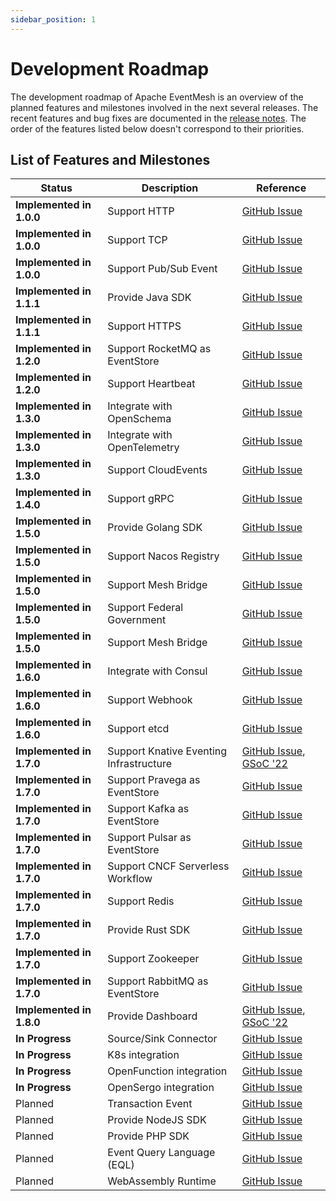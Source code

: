 ```yaml
---
sidebar_position: 1
---
```


# Development Roadmap

The development roadmap of Apache EventMesh is an overview of the planned features and milestones involved in the next several releases. The recent features and bug fixes are documented in the [release notes](https://eventmesh.apache.org/events/release-notes/v1.9.0/). The order of the features listed below doesn't correspond to their priorities.

## List of Features and Milestones

| Status                                    | Description                     | Reference |
|-------------------------------------------|---------------------------------|  --- |
| **Implemented in 1.0.0**                  | Support HTTP                    | [GitHub Issue](https://github.com/apache/eventmesh/) |
| **Implemented in 1.0.0**                  | Support TCP                     | [GitHub Issue](https://github.com/apache/eventmesh/) |
| **Implemented in 1.0.0**                  | Support Pub/Sub Event           | [GitHub Issue](https://github.com/apache/eventmesh/) |
| **Implemented in 1.1.1**                  | Provide Java SDK                | [GitHub Issue](https://github.com/apache/eventmesh/) |
| **Implemented in 1.1.1**                  | Support HTTPS                   | [GitHub Issue](https://github.com/apache/eventmesh/) |
| **Implemented in 1.2.0**                  | Support RocketMQ as EventStore  | [GitHub Issue](https://github.com/apache/eventmesh/) |
| **Implemented in 1.2.0**                  | Support Heartbeat               | [GitHub Issue](https://github.com/apache/eventmesh/) |
| **Implemented in 1.3.0**                  | Integrate with OpenSchema       | [GitHub Issue](https://github.com/apache/eventmesh/) |
| **Implemented in 1.3.0**                  | Integrate with OpenTelemetry    | [GitHub Issue](https://github.com/apache/eventmesh/) |
| **Implemented in 1.3.0**                  | Support CloudEvents             | [GitHub Issue](https://github.com/apache/eventmesh/) |
| **Implemented in 1.4.0**                  | Support gRPC                    | [GitHub Issue](https://github.com/apache/eventmesh/) |
| **Implemented in 1.5.0**                  | Provide Golang SDK              | [GitHub Issue](https://github.com/apache/eventmesh/) |
| **Implemented in 1.5.0**                  | Support Nacos Registry          | [GitHub Issue](https://github.com/apache/eventmesh/) |
| **Implemented in 1.5.0**                  | Support Mesh Bridge             | [GitHub Issue](https://github.com/apache/eventmesh/) |
| **Implemented in 1.5.0**                  | Support  Federal Government     | [GitHub Issue](https://github.com/apache/eventmesh/) |
| **Implemented in 1.5.0**                  | Support Mesh Bridge             | [GitHub Issue](https://github.com/apache/eventmesh/) |
| **Implemented in 1.6.0**                  | Integrate with Consul           | [GitHub Issue](https://github.com/apache/eventmesh/) |
| **Implemented in 1.6.0**                  | Support Webhook                 | [GitHub Issue](https://github.com/apache/eventmesh/) |
| **Implemented in 1.6.0**                  | Support etcd                    | [GitHub Issue](https://github.com/apache/eventmesh/) |
| **Implemented in 1.7.0**                           | Support Knative Eventing Infrastructure | [GitHub Issue](https://github.com/apache/eventmesh/), [GSoC '22](https://issues.apache.org/jira/browse/COMDEV-463) |
| **Implemented in 1.7.0**                           | Support Pravega as EventStore   | [GitHub Issue](https://github.com/apache/eventmesh/)  |
| **Implemented in 1.7.0**                           | Support Kafka as EventStore     | [GitHub Issue](https://github.com/apache/eventmesh/) |
| **Implemented in 1.7.0**                           | Support Pulsar as EventStore    | [GitHub Issue](https://github.com/apache/eventmesh/) |
| **Implemented in 1.7.0**                           | Support CNCF Serverless Workflow| [GitHub Issue](https://github.com/apache/eventmesh/) |
| **Implemented in 1.7.0**                           | Support Redis                   | [GitHub Issue](https://github.com/apache/eventmesh/) |
| **Implemented in 1.7.0**                           | Provide Rust SDK                        | [GitHub Issue](https://github.com/apache/eventmesh/) |
| **Implemented in 1.7.0**                           | Support Zookeeper               | [GitHub Issue](https://github.com/apache/eventmesh/) |
| **Implemented in 1.7.0**                           | Support RabbitMQ as EventStore               | [GitHub Issue](https://github.com/apache/eventmesh/3) |
| **Implemented in 1.8.0**                           | Provide Dashboard                       | [GitHub Issue](https://github.com/apache/eventmesh/), [GSoC '22](https://issues.apache.org/jira/browse/COMDEV-465)
| **In Progress**                           | Source/Sink Connector            | [GitHub Issue](https://github.com/apache/eventmesh/issues/3492) |
| **In Progress**                           | K8s integration                 | [GitHub Issue](https://github.com/apache/eventmesh/issues/3327)  |
| **In Progress**                           | OpenFunction integration        | [GitHub Issue](https://github.com/apache/eventmesh/issues/2040)  |
| **In Progress**                           | OpenSergo integration        | [GitHub Issue](https://github.com/apache/eventmesh/issues/2805)  |
| Planned                                   | Transaction Event               | [GitHub Issue](https://github.com/apache/eventmesh/) |
| Planned                                   | Provide NodeJS SDK              | [GitHub Issue](https://github.com/apache/eventmesh/) |
| Planned                                   | Provide PHP    SDK              | [GitHub Issue](https://github.com/apache/eventmesh/3) |
| Planned                                   | Event Query Language (EQL)      | [GitHub Issue](https://github.com/apache/eventmesh/) |
| Planned                                   | WebAssembly Runtime             | [GitHub Issue](https://github.com/apache/eventmesh/) |


